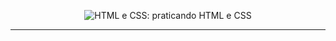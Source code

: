 <p align="center"> <img src="https://imgur.com/BASzVop.png" alt="HTML e CSS: praticando HTML e CSS"> </p>

<hr>

